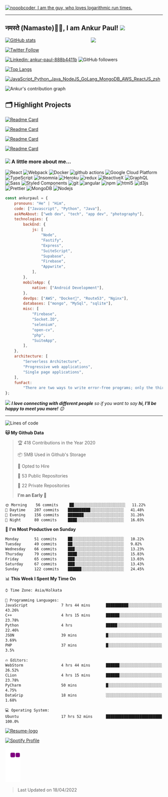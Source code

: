 [![nooobcoder, I am the guy, who loves logarithmic run times.](https://pimp-my-readme.webapp.io/pimp-my-readme/wavy-banner?subtitle=I%20am%20the%20guy%2C%20who%20loves%20logarithmic%20run%20times.&title=nooobcoder)]()

---

<h2>नमस्ते (Namaste)🙏🏻, I am Ankur Paul! <img src="https://media.giphy.com/media/12oufCB0MyZ1Go/giphy.gif" width="50"></h2>

<img align='right' src="https://media.giphy.com/media/M9gbBd9nbDrOTu1Mqx/giphy.gif" width="230">

[![GitHub stats](https://github-readme-stats.vercel.app/api?username=nooobcoder&show_icons=true&count_private=true&theme=shades-of-purple)](https://github.com/nooobcoder/github-readme-stats)

[![Twitter Follow](https://img.shields.io/twitter/url/https/twitter.com/cloudposse.svg?style=social&label=Follow%20%40ankurpauldotdev)](https://twitter.com/ankurpauldotdev)

[![Linkedin: ankur-paul-888b4411b](https://img.shields.io/badge/-Ankur%20Paul-blue?style=flat-square&logo=Linkedin&logoColor=white&link=https://www.linkedin.com/in/ankur-paul-888b4411b/)](https://www.linkedin.com/in/ankur-paul-888b4411b/)
![GitHub followers](https://img.shields.io/github/followers/nooobcoder?label=Follow&style=social)

[![Top Langs](https://github-readme-stats.vercel.app/api/top-langs/?username=nooobcoder&layout=compact&theme=radical)](https://github.com/nooobcoder/)

[![JavaScript_Python_Java_NodeJS_GoLang_MongoDB_AWS_ReactJS_zsh](https://pimp-my-readme.webapp.io/pimp-my-readme/technology?technology=JavaScript_Golang_Python_Java_NodeJS_GoLang_MongoDB_AWS_ReactJS_zsh)]()

![Ankur's contribution graph](https://activity-graph.herokuapp.com/graph?username=nooobcoder&hide_border=true&bg_color=0D1117&color=58A6FF&line=58A6FF&point=1F6FEB&area=true&custom_title=Contribution%20Graph)

## 🗂️ Highlight Projects

[![Readme Card](https://github-readme-stats.vercel.app/api/pin/?username=nooobcoder&repo=CoWinTracker&theme=shades-of-purple)](https://github.com/nooobcoder/CoWinTracker)

[![Readme Card](https://github-readme-stats.vercel.app/api/pin/?username=nooobcoder&repo=ReactJSCourseUpdate&theme=shades-of-purple)](https://github.com/nooobcoder/ReactJSCourseUpdate)

[![Readme Card](https://github-readme-stats.vercel.app/api/pin/?username=nooobcoder&repo=LPUProductBasedPathwayTest&theme=shades-of-purple)](https://github.com/nooobcoder/LPUProductBasedPathwayTest)

[![Readme Card](https://github-readme-stats.vercel.app/api/pin/?username=nooobcoder&repo=upGradAssignment&theme=shades-of-purple)](https://github.com/nooobcoder/upGradAssignment)

### <img src="https://media.giphy.com/media/VgCDAzcKvsR6OM0uWg/giphy.gif" width="50"> A little more about me...

<p>
  <img alt="React" src="https://img.shields.io/badge/-React-45b8d8?style=flat-square&logo=react&logoColor=white" />
  <img alt="Webpack" src="https://img.shields.io/badge/-Webpack-8DD6F9?style=flat-square&logo=webpack&logoColor=white" /> 
  <img alt="Docker" src="https://img.shields.io/badge/-Docker-46a2f1?style=flat-square&logo=docker&logoColor=white" />
  <img alt="github actions" src="https://img.shields.io/badge/-Github_Actions-2088FF?style=flat-square&logo=github-actions&logoColor=white" />
  <img alt="Google Cloud Platform" src="https://img.shields.io/badge/-Google_Cloud_Platform-1a73e8?style=flat-square&logo=google-cloud&logoColor=white" />
  <img alt="TypeScript" src="https://img.shields.io/badge/-TypeScript-007ACC?style=flat-square&logo=typescript&logoColor=white" />
  <img alt="Insomnia" src="https://img.shields.io/badge/-Insomnia-5849BE?style=flat-square&logo=insomnia&logoColor=white" />
  <img alt="Heroku" src="https://img.shields.io/badge/-Heroku-430098?style=flat-square&logo=heroku&logoColor=white" />
  <img alt="redux" src="https://img.shields.io/badge/-Redux-764ABC?style=flat-square&logo=redux&logoColor=white" />
  <img alt="ReactiveX" src="https://img.shields.io/badge/-RxJs-B7178C?style=flat-square&logo=reactivex&logoColor=white" />
  <img alt="GraphQL" src="https://img.shields.io/badge/-GraphQL-E10098?style=flat-square&logo=graphql&logoColor=white" />
  <img alt="Sass" src="https://img.shields.io/badge/-Sass-CC6699?style=flat-square&logo=sass&logoColor=white" />
  <img alt="Styled Components" src="https://img.shields.io/badge/-Styled_Components-db7092?style=flat-square&logo=styled-components&logoColor=white" />
  <img alt="git" src="https://img.shields.io/badge/-Git-F05032?style=flat-square&logo=git&logoColor=white" />
  <img alt="angular" src="https://img.shields.io/badge/-Angular-DD0031?style=flat-square&logo=angular&logoColor=white" />
  <img alt="npm" src="https://img.shields.io/badge/-NPM-CB3837?style=flat-square&logo=npm&logoColor=white" />
  <img alt="html5" src="https://img.shields.io/badge/-HTML5-E34F26?style=flat-square&logo=html5&logoColor=white" />
  <img alt="d3js" src="https://img.shields.io/badge/-D3.js-F9A03C?style=flat-square&logo=d3.js&logoColor=white" />
  <img alt="Prettier" src="https://img.shields.io/badge/-Prettier-F7B93E?style=flat-square&logo=prettier&logoColor=white" />
  <img alt="MongoDB" src="https://img.shields.io/badge/-MongoDB-13aa52?style=flat-square&logo=mongodb&logoColor=white" />
  <img alt="Nodejs" src="https://img.shields.io/badge/-Nodejs-43853d?style=flat-square&logo=Node.js&logoColor=white" />
</p>

```javascript
const ankurpaul = {
	pronouns: "He" | "Him",
	code: ["Javascript", "Python", "Java"],
	askMeAbout: ["web dev", "tech", "app dev", "photography"],
	technologies: {
		backEnd: {
			js: [
				"Node",
				"Fastify",
				"Express",
				"SuiteScript",
				"Supabase",
				"Firebase",
				"Appwrite",
			],
		},
		mobileApp: {
			native: ["Android Development"],
		},
		devOps: ["AWS", "Docker🐳", "Route53", "Nginx"],
		databases: ["mongo", "MySql", "sqlite"],
		misc: [
			"Firebase",
			"Socket.IO",
			"selenium",
			"open-cv",
			"php",
			"SuiteApp",
		],
	},
	architecture: [
		"Serverless Architecture",
		"Progressive web applications",
		"Single page applications",
	],
	funFact:
		"There are two ways to write error-free programs; only the third one works 😲",
};
```

<img src="https://media.giphy.com/media/LnQjpWaON8nhr21vNW/giphy.gif" width="60"> <em><b>I love connecting with different people</b> so if you want to say <b>hi, I'll be happy to meet you more!</b> 😊</em>

---

![Lines of code](https://img.shields.io/badge/From%20Hello%20World%20I%27ve%20Written-1.5%20million%20lines%20of%20code-blue)

**🐱 My Github Data**

> 🏆 418 Contributions in the Year 2020
>
> 📦 5MB Used in Github's Storage
>
> 💼 Opted to Hire
>
> 📜 53 Public Repositories
>
> 🔑 22 Private Repositories
>
> **I'm an Early 🐤**

```text
🌞 Morning    56 commits     ██░░░░░░░░░░░░░░░░░░░░░░░   11.22%
🌆 Daytime    207 commits    ██████████░░░░░░░░░░░░░░░   41.48%
🌃 Evening    156 commits    ███████░░░░░░░░░░░░░░░░░░   31.26%
🌙 Night      80 commits     ████░░░░░░░░░░░░░░░░░░░░░   16.03%

```

📅 **I'm Most Productive on Sunday**

```text
Monday       51 commits     ██░░░░░░░░░░░░░░░░░░░░░░░   10.22%
Tuesday      49 commits     ██░░░░░░░░░░░░░░░░░░░░░░░   9.82%
Wednesday    66 commits     ███░░░░░░░░░░░░░░░░░░░░░░   13.23%
Thursday     79 commits     ████░░░░░░░░░░░░░░░░░░░░░   15.83%
Friday       65 commits     ███░░░░░░░░░░░░░░░░░░░░░░   13.03%
Saturday     67 commits     ███░░░░░░░░░░░░░░░░░░░░░░   13.43%
Sunday       122 commits    ██████░░░░░░░░░░░░░░░░░░░   24.45%
```

📊 **This Week I Spent My Time On**

```text
⌚︎ Time Zone: Asia/Kolkata

💬 Programming Languages:
JavaScript               7 hrs 44 mins       ██████████░░░░░░░░░░░░░░░   43.26%
C++                      4 hrs 15 mins       ██████░░░░░░░░░░░░░░░░░░░   23.78%
Python                   4 hrs               █████░░░░░░░░░░░░░░░░░░░░   22.46%
JSON                     39 mins             █░░░░░░░░░░░░░░░░░░░░░░░░   3.69%
PHP                      37 mins             █░░░░░░░░░░░░░░░░░░░░░░░░   3.5%

🔥 Editors:
WebStorm                 4 hrs 44 mins       ██████░░░░░░░░░░░░░░░░░░░   26.52%
CLion                    4 hrs 15 mins       ██████░░░░░░░░░░░░░░░░░░░   23.78%
PyCharm                  50 mins             █░░░░░░░░░░░░░░░░░░░░░░░░   4.75%
DataGrip                 18 mins             ░░░░░░░░░░░░░░░░░░░░░░░░░   1.68%

💻 Operating System:
Ubuntu                   17 hrs 52 mins      █████████████████████████   100.0%
```

[![Resume-logo](https://pixelartmaker-data-78746291193.nyc3.digitaloceanspaces.com/image/1e4ed6ace0977ce.png)](https://resumebucket-nooobcoder.s3.ap-south-1.amazonaws.com/Ankur+Paul+CV+Latest.pdf)

[![Spotify Profile](https://spotify-github-profile.vercel.app/api/view?uid=31aqzbpl3gugod2ky5ngvvps2xdi&cover_image=true&theme=default)](https://open.spotify.com/user/31aqzbpl3gugod2ky5ngvvps2xdi)

![Contribution Eat Up](https://github.com/nooobcoder/nooobcoder/blob/output/github-contribution-grid-snake.gif)

> Last Updated on 18/04/2022
